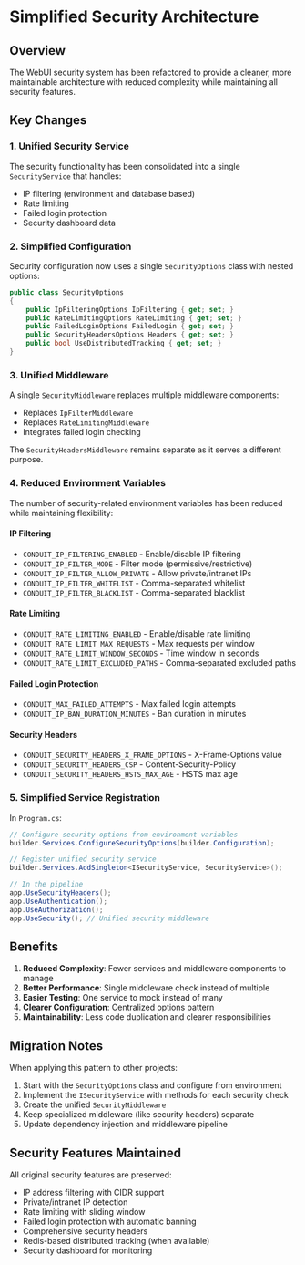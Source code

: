 # Simplified Security Architecture

## Overview

The WebUI security system has been refactored to provide a cleaner, more maintainable architecture with reduced complexity while maintaining all security features.

## Key Changes

### 1. Unified Security Service

The security functionality has been consolidated into a single `SecurityService` that handles:
- IP filtering (environment and database based)
- Rate limiting
- Failed login protection
- Security dashboard data

### 2. Simplified Configuration

Security configuration now uses a single `SecurityOptions` class with nested options:

```csharp
public class SecurityOptions
{
    public IpFilteringOptions IpFiltering { get; set; }
    public RateLimitingOptions RateLimiting { get; set; }
    public FailedLoginOptions FailedLogin { get; set; }
    public SecurityHeadersOptions Headers { get; set; }
    public bool UseDistributedTracking { get; set; }
}
```

### 3. Unified Middleware

A single `SecurityMiddleware` replaces multiple middleware components:
- Replaces `IpFilterMiddleware`
- Replaces `RateLimitingMiddleware`
- Integrates failed login checking

The `SecurityHeadersMiddleware` remains separate as it serves a different purpose.

### 4. Reduced Environment Variables

The number of security-related environment variables has been reduced while maintaining flexibility:

#### IP Filtering
- `CONDUIT_IP_FILTERING_ENABLED` - Enable/disable IP filtering
- `CONDUIT_IP_FILTER_MODE` - Filter mode (permissive/restrictive)
- `CONDUIT_IP_FILTER_ALLOW_PRIVATE` - Allow private/intranet IPs
- `CONDUIT_IP_FILTER_WHITELIST` - Comma-separated whitelist
- `CONDUIT_IP_FILTER_BLACKLIST` - Comma-separated blacklist

#### Rate Limiting
- `CONDUIT_RATE_LIMITING_ENABLED` - Enable/disable rate limiting
- `CONDUIT_RATE_LIMIT_MAX_REQUESTS` - Max requests per window
- `CONDUIT_RATE_LIMIT_WINDOW_SECONDS` - Time window in seconds
- `CONDUIT_RATE_LIMIT_EXCLUDED_PATHS` - Comma-separated excluded paths

#### Failed Login Protection
- `CONDUIT_MAX_FAILED_ATTEMPTS` - Max failed login attempts
- `CONDUIT_IP_BAN_DURATION_MINUTES` - Ban duration in minutes

#### Security Headers
- `CONDUIT_SECURITY_HEADERS_X_FRAME_OPTIONS` - X-Frame-Options value
- `CONDUIT_SECURITY_HEADERS_CSP` - Content-Security-Policy
- `CONDUIT_SECURITY_HEADERS_HSTS_MAX_AGE` - HSTS max age

### 5. Simplified Service Registration

In `Program.cs`:

```csharp
// Configure security options from environment variables
builder.Services.ConfigureSecurityOptions(builder.Configuration);

// Register unified security service
builder.Services.AddSingleton<ISecurityService, SecurityService>();

// In the pipeline
app.UseSecurityHeaders();
app.UseAuthentication();
app.UseAuthorization();
app.UseSecurity(); // Unified security middleware
```

## Benefits

1. **Reduced Complexity**: Fewer services and middleware components to manage
2. **Better Performance**: Single middleware check instead of multiple
3. **Easier Testing**: One service to mock instead of many
4. **Clearer Configuration**: Centralized options pattern
5. **Maintainability**: Less code duplication and clearer responsibilities

## Migration Notes

When applying this pattern to other projects:

1. Start with the `SecurityOptions` class and configure from environment
2. Implement the `ISecurityService` with methods for each security check
3. Create the unified `SecurityMiddleware` 
4. Keep specialized middleware (like security headers) separate
5. Update dependency injection and middleware pipeline

## Security Features Maintained

All original security features are preserved:
- IP address filtering with CIDR support
- Private/intranet IP detection
- Rate limiting with sliding window
- Failed login protection with automatic banning
- Comprehensive security headers
- Redis-based distributed tracking (when available)
- Security dashboard for monitoring